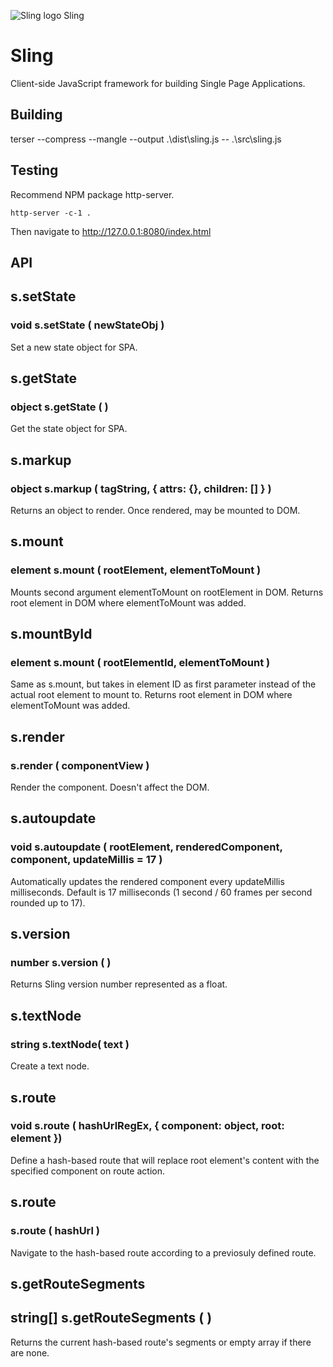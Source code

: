 ![Sling logo](https://github.com/puckowski/Sling.js/sling.png "Sling logo") Sling 

# Sling

Client-side JavaScript framework for building Single Page Applications.

## Building

terser --compress --mangle --output .\dist\sling.js -- .\src\sling.js

## Testing

Recommend NPM package http-server.

```
http-server -c-1 .
```

Then navigate to http://127.0.0.1:8080/index.html

## API

## s.setState 
### void s.setState ( newStateObj )

Set a new state object for SPA.

## s.getState
### object s.getState ( )

Get the state object for SPA.

## s.markup
### object s.markup ( tagString, { attrs: {}, children: [] } )

Returns an object to render. Once rendered, may be mounted to DOM.

## s.mount
### element s.mount ( rootElement, elementToMount )

Mounts second argument elementToMount on rootElement in DOM.
Returns root element in DOM where elementToMount was added.

## s.mountById
### element s.mount ( rootElementId, elementToMount )

Same as s.mount, but takes in element ID as first parameter instead of the actual root element to mount to.
Returns root element in DOM where elementToMount was added.

## s.render
### s.render ( componentView )

Render the component. Doesn't affect the DOM.

## s.autoupdate
### void s.autoupdate ( rootElement, renderedComponent, component, updateMillis = 17 )

Automatically updates the rendered component every updateMillis milliseconds. Default is 17 milliseconds (1 second / 60 frames per second rounded up to 17).

## s.version
### number s.version ( )

Returns Sling version number represented as a float.

## s.textNode
### string s.textNode( text )

Create a text node.

## s.route
### void s.route ( hashUrlRegEx, { component: object, root: element })

Define a hash-based route that will replace root element's content with the specified component on route action.

## s.route
### s.route ( hashUrl )

Navigate to the hash-based route according to a previosuly defined route.

## s.getRouteSegments 
## string[] s.getRouteSegments ( )

Returns the current hash-based route's segments or empty array if there are none.
